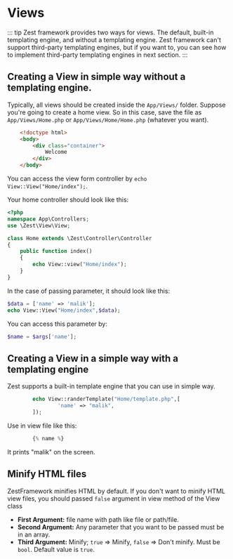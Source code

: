 # Views

::: tip
Zest framework provides two ways for views. The default, built-in templating engine, and without a templating engine. Zest framework can't support third-party templating engines, but if you want to, you can see how to implement third-party templating engines in next section.
:::

## Creating a View in simple way without a templating engine.

Typically, all views should be created inside the  `App/Views/`  folder. Suppose you're going to create a home view. So in this case, save the file as  `App/Views/Home.php`  or  `App/Views/Home/Home.php`  (whatever you want).

```html
    <!doctype html>
    <body>
        <div class="container">
            Welcome
        </div>
    </body>

```

You can access the view form controller by  `echo View::View("Home/index");`.

Your home controller should look like this:

```php
<?php
namespace App\Controllers;
use \Zest\View\View;

class Home extends \Zest\Controller\Controller
{
    public function index()
    {
        echo View::view("Home/index");
    }
}

```

In the case of passing parameter, it should look like this:

```php
$data = ['name' => 'malik'];
echo View::View("Home/index",$data);

```

You can access this parameter by:

```php
$name = $args['name'];

```

## Creating a View in a simple way with a templating engine

Zest supports a built-in template engine that you can use in simple way.

```php
        echo View::randerTemplate("Home/template.php",[
                'name' => "malik",
        ]);

```

Use in view file like this:

```php
        {% name %}

```

It prints "malik" on the screen.

## Minify HTML files

ZestFramework minifies HTML by default. If you don't want to minify HTML view files, you should passed  `false`  argument in view method of the View class

-   **First Argument:**  file name with path like file or path/file.
-   **Second Argument:**  Any parameter that you want to be passed must be in an array.
-   **Third Argument:**  Minify;  `true`  => Minify,  `false`  => Don't minify. Must be  `bool`. Default value is  `true`.
